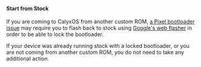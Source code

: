 #### Start from Stock

If you are coming to CalyxOS from another custom ROM,
[a Pixel bootloader issue](https://issuetracker.google.com/issues/387030988)
may require you to flash back to stock using [Google's web flasher](https://flash.android.com)
in order to be able to lock the bootloader.

If your device was already running stock with a locked bootloader,
or you are not coming from another custom ROM,
you do not need to take any additional action.
